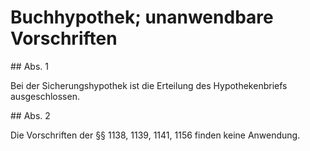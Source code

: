 # Buchhypothek; unanwendbare Vorschriften



\#\# Abs. 1

 Bei der Sicherungshypothek ist die Erteilung des Hypothekenbriefs ausgeschlossen.

\#\# Abs. 2

 Die Vorschriften der §§ 1138, 1139, 1141, 1156 finden keine Anwendung. 

